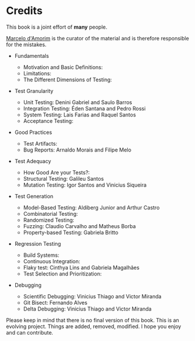 Credits
=======

This book is a joint effort of <b>many</b> people.

<a href="http://www.cin.ufpe.br/~damorim">Marcelo d'Amorim</a> is the curator of the material and is therefore responsible for the mistakes.

* Fundamentals
    * Motivation and Basic Definitions:
    * Limitations:
    * The Different Dimensions of Testing:

* Test Granularity
    * Unit Testing: Denini Gabriel and Saulo Barros
    * Integration Testing: Éden Santana and Pedro Rossi
    * System Testing: Lais Farias and Raquel Santos
    * Acceptance Testing:

* Good Practices
    * Test Artifacts: 
    * Bug Reports: Arnaldo Morais and Filipe Melo

* Test Adequacy
    * How Good Are your Tests?:
    * Structural Testing: Galileu Santos
    * Mutation Testing: Igor Santos and Vinicius Siqueira

* Test Generation
    * Model-Based Testing: Aldiberg Junior and Arthur Castro 
    * Combinatorial Testing:
    * Randomized Testing:
    * Fuzzing: Claudio Carvalho and Matheus Borba
    * Property-based Testing: Gabriela Britto

* Regression Testing
    * Build Systems:
    * Continuous Integration:
    * Flaky test: Cinthya Lins and Gabriela Magalhães
    * Test Selection and Prioritization:

* Debugging
    * Scientific Debugging: Vinicius Thiago and Victor Miranda
    * Git Bisect: Fernando Alves
    * Delta Debugging: Vinicius Thiago and Victor Miranda

Please keep in mind that there is no final version of this book. This is an evolving project. Things are added, removed, modified. I hope you enjoy and can contribute.
